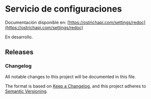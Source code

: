 # Servicio de configuraciones

Documentación disponible en: [https://ostrichapi.com/settings/redoc](https://ostrichapi.com/settings/redoc)

En desarrollo.

## Releases

### Changelog

All notable changes to this project will be documented in this file.

The format is based on [Keep a Changelog](https://keepachangelog.com/en/1.0.0/),
and this project adheres to [Semantic Versioning](https://semver.org/spec/v2.0.0.html).
